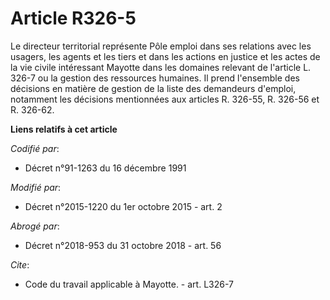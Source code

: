 # Article R326-5

Le directeur territorial représente Pôle emploi dans ses relations avec les usagers, les agents et les tiers et dans les
actions en justice et les actes de la vie civile intéressant Mayotte dans les domaines relevant de l'article L. 326-7 ou la
gestion des ressources humaines. Il prend l'ensemble des décisions en matière de gestion de la liste des demandeurs d'emploi,
notamment les décisions mentionnées aux articles R. 326-55, R. 326-56 et R. 326-62.

**Liens relatifs à cet article**

_Codifié par_:

  - Décret n°91-1263 du 16 décembre 1991

_Modifié par_:

  - Décret n°2015-1220 du 1er octobre 2015 - art. 2

_Abrogé par_:

  - Décret n°2018-953 du 31 octobre 2018 - art. 56

_Cite_:

  - Code du travail applicable à Mayotte. - art. L326-7
